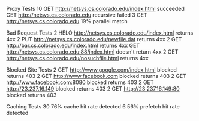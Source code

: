 Proxy Tests
10 GET http://netsys.cs.colorado.edu/index.html succeeded
GET http://netsys.cs.colorado.edu recursive failed
3 GET http://netsys.cs.colorado.edu 19% parallel match

Bad Request Tests
2 HELO http://netsys.cs.colorado.edu/index.html returns 4xx
2 PUT http://netsys.cs.colorado.edu/newfile.dat returns 4xx
2 GET http://bar.cs.colorado.edu/index.html returns 4xx
GET http://netsys.cs.colorado.edu:88/index.html doesn't return 4xx
2 GET http://netsys.cs.colorado.edu/nosuchfile.html returns 4xx

Blocked Site Tests
2 GET http://www.google.com/index.html blocked returns 403
2 GET http://www.facebook.com blocked returns 403
2 GET http://www.facebook.com:8080 blocked returns 403
2 GET http://23.237.16.149 blocked returns 403
2 GET http://23.237.16.149:80 blocked returns 403

Caching Tests
30 76% cache hit rate detected
6 56% prefetch hit rate detected